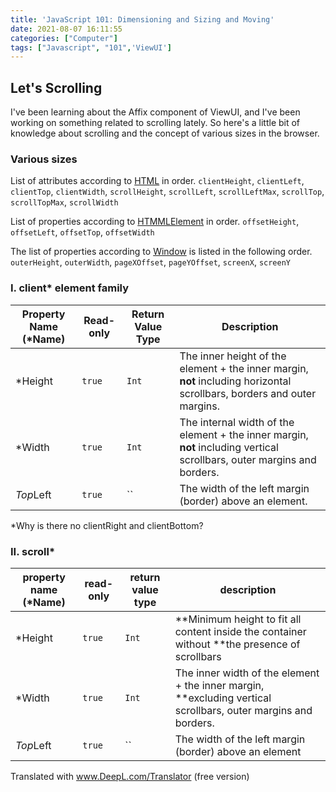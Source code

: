```yaml
---
title: 'JavaScript 101: Dimensioning and Sizing and Moving'
date: 2021-08-07 16:11:55
categories: ["Computer"]
tags: ["Javascript", "101",'ViewUI']
---
```


## Let's Scrolling

I've been learning about the Affix component of ViewUI, and I've been working on something related to scrolling lately. So here's a little bit of knowledge about scrolling and the concept of various sizes in the browser.

### Various sizes

List of attributes according to [HTML](https://developer.mozilla.org/zh-CN/docs/Web/API/Element) in order.
`clientHeight`, `clientLeft`, `clientTop`, `clientWidth`, `scrollHeight`, `scrollLeft`, `scrollLeftMax`, `scrollTop`, `scrollTopMax`, `scrollWidth`

List of properties according to [HTMMLElement](https://developer.mozilla.org/zh-CN/docs/Web/API/HTMLElement) in order.
`offsetHeight`, `offsetLeft`, `offsetTop`, `offsetWidth`

The list of properties according to [Window]() is listed in the following order.
`outerHeight`, `outerWidth`, `pageXOffset`, `pageYOffset`, `screenX`, `screenY`

### I. client* element family

| Property Name (*Name) | Read-only | Return Value Type | Description |
| --------------- | ------ | ---------- | ----------------------------------------------------------------- |
| *Height | `true` | `Int` | The inner height of the element + the inner margin, **not** including horizontal scrollbars, borders and outer margins.       | *Width
| *Width | `true` | `Int` | The internal width of the element + the inner margin, **not** including vertical scrollbars, outer margins and borders. |
| *Top*Left | `true` | `` | The width of the left margin (border) above an element.

*Why is there no clientRight and clientBottom?

<JS101PlayGround type="Client" name="What is the Client family (box-sizing is content-box)"/>

### II. scroll*

| property name (*Name) | read-only | return value type | description |
| --------------- | ------ | ---------- | ----------------------------------------------------------------- |
| *Height | `true` | `Int` | **Minimum height to fit all content inside the container without **the presence of scrollbars |
| *Width | `true` | `Int` | The inner width of the element + the inner margin, **excluding vertical scrollbars, outer margins and borders. |
| *Top*Left | `true` | `` | The width of the left margin (border) above an element |

<JS101PlayGround type="Scroll" name="What is the Scroll system"/>

Translated with www.DeepL.com/Translator (free version)
